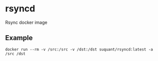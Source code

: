 # rsyncd
Rsync docker image

## Example

```
docker run --rm -v /src:/src -v /dst:/dst suquant/rsyncd:latest -a /src /dst
```